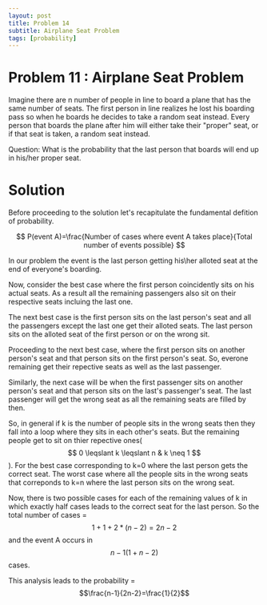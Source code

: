 ```yaml
---
layout: post
title: Problem 14
subtitle: Airplane Seat Problem
tags: [probability]
---
```

# Problem 11 : Airplane Seat Problem

Imagine there are n number of people in line to board a plane that has the same number of seats. The first person in line realizes he lost his boarding pass so when he boards he decides to take a random seat instead. Every person that boards the plane after him will either take their "proper" seat, or if that seat is taken, a random seat instead.

Question: What is the probability that the last person that boards will end up in his/her proper seat.

# Solution

Before proceeding to the solution let's recapitulate the fundamental defition of probability.

$$
P(event A)=\frac{Number of cases where event A takes place}{Total number of events possible}
$$

In our problem the event is the last person getting his\her alloted seat at the end of everyone's boarding.

Now, consider the best case where the first person coincidently sits on his actual seats. As a result all the remaining passengers also sit on their respective seats incluing the last one. 

The next best case is the first person sits on the last person's seat and all the passengers except the last one get their alloted seats. The last person sits on the alloted seat of the first person or on the wrong sit.

Proceeding to the next best case, where the first person sits on another person's seat and that person sits on the first person's seat. So, everone remaining get their repective seats as well as the last passenger. 

Similarly, the next case will be when the first passenger sits on another person's seat and that person sits on the last's passenger's seat. The last passenger will get the wrong seat as all the remaining seats are filled by then. 

So, in general if k is the number of people sits in the wrong seats then they fall into a loop where they sits in each other's seats. But the remaining people get to sit on thier repective ones($$ 0 \leqslant k \leqslant n & k \neq 1 $$). For the best case corresponding to k=0 where the last person gets the correct seat. The worst case where all the people sits in the wrong seats that correponds to k=n where the last person sits on the wrong seat. 

Now, there is two possible cases for each of the remaining values of k in which exactly half cases leads to the correct seat for the last person. So the total number of cases =$$1+1+2*(n-2)=2n-2$$ and the event A occurs in $$n-1(1+n-2)$$ cases.


This analysis leads to the probability = $$\frac{n-1}{2n-2}=\frac{1}{2}$$















